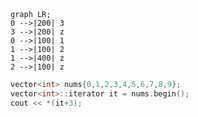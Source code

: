 <br>
<br>
<br>
<br>
<br>

```mermaid
graph LR;
0 -->|200| 3
3 -->|200| z
0 -->|100| 1
1 -->|100| 2
1 -->|400| z
2 -->|100| z
```


```cpp {cmd=run}
vector<int> nums{0,1,2,3,4,5,6,7,8,9};
vector<int>::iterator it = nums.begin();
cout << *(it+3);
```
